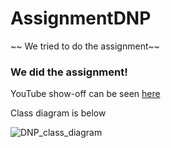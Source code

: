 # AssignmentDNP
~~ We tried to do the assignment~~
### We did the assignment!

YouTube show-off can be seen [here](https://www.youtube.com/watch?v=9eECVY-Ii7A)

Class diagram is below

![DNP_class_diagram](https://user-images.githubusercontent.com/62723953/201362450-5ee8a97b-4a12-4458-823d-d125162645b6.svg)
